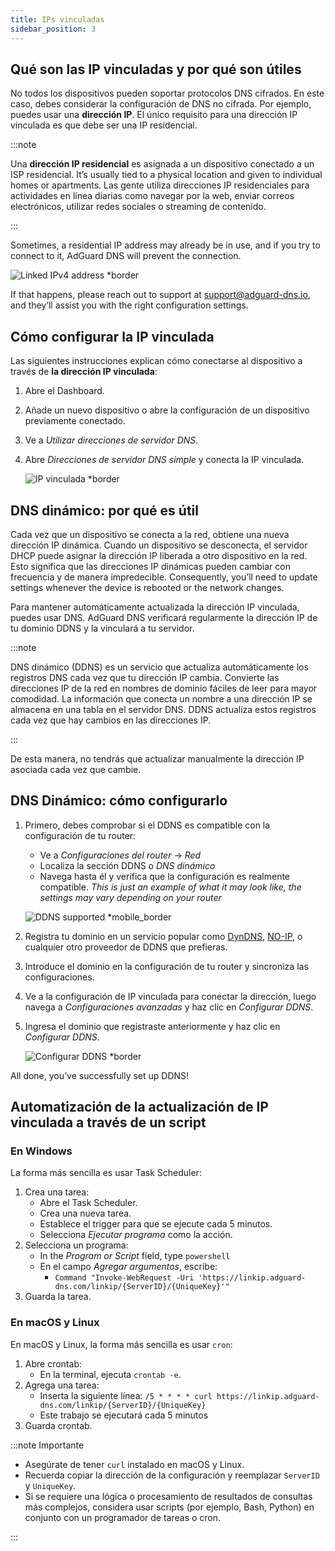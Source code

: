```yaml
---
title: IPs vinculadas
sidebar_position: 3
---
```


## Qué son las IP vinculadas y por qué son útiles

No todos los dispositivos pueden soportar protocolos DNS cifrados. En este caso, debes considerar la configuración de DNS no cifrada. Por ejemplo, puedes usar una **dirección IP**. El único requisito para una dirección IP vinculada es que debe ser una IP residencial.

:::note

Una **dirección IP residencial** es asignada a un dispositivo conectado a un ISP residencial. It’s usually tied to a physical location and given to individual homes or apartments. Las gente utiliza direcciones IP residenciales para actividades en línea diarias como navegar por la web, enviar correos electrónicos, utilizar redes sociales o streaming de contenido.

:::

Sometimes, a residential IP address may already be in use, and if you try to connect to it, AdGuard DNS will prevent the connection.

![Linked IPv4 address \*border](https://cdn.adtidy.org/content/kb/dns/private/new_dns/connect/linked.png)

If that happens, please reach out to support at [support@adguard-dns.io](mailto:support@adguard-dns.io), and they’ll assist you with the right configuration settings.

## Cómo configurar la IP vinculada

Las siguientes instrucciones explican cómo conectarse al dispositivo a través de **la dirección IP vinculada**:

1. Abre el Dashboard.
2. Añade un nuevo dispositivo o abre la configuración de un dispositivo previamente conectado.
3. Ve a _Utilizar direcciones de servidor DNS_.
4. Abre _Direcciones de servidor DNS simple_ y conecta la IP vinculada.

    ![IP vinculada \*border](https://cdn.adtidy.org/content/kb/dns/private/new_dns/connect/linked_step4.png)

## DNS dinámico: por qué es útil

Cada vez que un dispositivo se conecta a la red, obtiene una nueva dirección IP dinámica. Cuando un dispositivo se desconecta, el servidor DHCP puede asignar la dirección IP liberada a otro dispositivo en la red. Esto significa que las direcciones IP dinámicas pueden cambiar con frecuencia y de manera impredecible. Consequently, you’ll need to update settings whenever the device is rebooted or the network changes.

Para mantener automáticamente actualizada la dirección IP vinculada, puedes usar DNS. AdGuard DNS verificará regularmente la dirección IP de tu dominio DDNS y la vinculará a tu servidor.

:::note

DNS dinámico (DDNS) es un servicio que actualiza automáticamente los registros DNS cada vez que tu dirección IP cambia. Convierte las direcciones IP de la red en nombres de dominio fáciles de leer para mayor comodidad. La información que conecta un nombre a una dirección IP se almacena en una tabla en el servidor DNS. DDNS actualiza estos registros cada vez que hay cambios en las direcciones IP.

:::

De esta manera, no tendrás que actualizar manualmente la dirección IP asociada cada vez que cambie.

## DNS Dinámico: cómo configurarlo

1. Primero, debes comprobar si el DDNS es compatible con la configuración de tu router:

    - Ve a _Configuraciones del router_ → _Red_
    - Localiza la sección DDNS o _DNS dinámico_
    - Navega hasta él y verifica que la configuración es realmente compatible. _This is just an example of what it may look like, the settings may vary depending on your router_

    ![DDNS supported \*mobile_border](https://cdn.adtidy.org/content/kb/dns/private/new_dns/connect/dynamic_dns.png)

2. Registra tu dominio en un servicio popular como [DynDNS](https://dyn.com/remote-access/), [NO-IP](https://www.noip.com/), o cualquier otro proveedor de DDNS que prefieras.

3. Introduce el dominio en la configuración de tu router y sincroniza las configuraciones.

4. Ve a la configuración de IP vinculada para conectar la dirección, luego navega a _Configuraciones avanzadas_ y haz clic en _Configurar DDNS_.

5. Ingresa el dominio que registraste anteriormente y haz clic en _Configurar DDNS_.

    ![Configurar DDNS \*border](https://cdn.adtidy.org/content/kb/dns/private/new_dns/connect/dns_supported.png)

All done, you’ve successfully set up DDNS!

## Automatización de la actualización de IP vinculada a través de un script

### En Windows

La forma más sencilla es usar Task Scheduler:

1. Crea una tarea:
    - Abre el Task Scheduler.
    - Crea una nueva tarea.
    - Establece el trigger para que se ejecute cada 5 minutos.
    - Selecciona _Ejecutar programa_ como la acción.
2. Selecciona un programa:
    - In the _Program or Script_ field, type `powershell`
    - En el campo _Agregar argumentos_, escribe:
        - `Command "Invoke-WebRequest -Uri 'https://linkip.adguard-dns.com/linkip/{ServerID}/{UniqueKey}'"`
3. Guarda la tarea.

### En macOS y Linux

En macOS y Linux, la forma más sencilla es usar `cron`:

1. Abre crontab:
    - En la terminal, ejecuta `crontab -e`.
2. Agrega una tarea:
    - Inserta la siguiente línea:
        `/5 * * * * curl https://linkip.adguard-dns.com/linkip/{ServerID}/{UniqueKey}`
    - Este trabajo se ejecutará cada 5 minutos
3. Guarda crontab.

:::note Importante

- Asegúrate de tener `curl` instalado en macOS y Linux.
- Recuerda copiar la dirección de la configuración y reemplazar `ServerID` y `UniqueKey`.
- Si se requiere una lógica o procesamiento de resultados de consultas más complejos, considera usar scripts (por ejemplo, Bash, Python) en conjunto con un programador de tareas o cron.

:::
